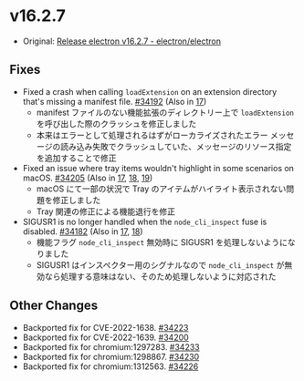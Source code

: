 # v16.2.7

- Original: [Release electron v16.2.7 - electron/electron](https://github.com/electron/electron/releases/tag/v16.2.7)

## Fixes

- Fixed a crash when calling `loadExtension` on an extension directory that's missing a manifest file. [#34192](https://github.com/electron/electron/pull/34192) (Also in [17](https://github.com/electron/electron/pull/34193))
  - manifest ファイルのない機能拡張のディレクトリー上で `loadExtension` を呼び出した際のクラッシュを修正しました
  - 本来はエラーとして処理されるはずがローカライズされたエラー メッセージの読み込み失敗でクラッシュしていた、メッセージのリソース指定を追加することで修正
- Fixed an issue where tray items wouldn't highlight in some scenarios on macOS. [#34205](https://github.com/electron/electron/pull/34205) (Also in [17](https://github.com/electron/electron/pull/34206), [18](https://github.com/electron/electron/pull/34207), [19](https://github.com/electron/electron/pull/34208))
  - macOS にて一部の状況で Tray のアイテムがハイライト表示されない問題を修正しました
  - Tray 関連の修正による機能退行を修正
- SIGUSR1 is no longer handled when the `node_cli_inspect` fuse is disabled. [#34182](https://github.com/electron/electron/pull/34182) (Also in [17](https://github.com/electron/electron/pull/34181), [18](https://github.com/electron/electron/pull/34180))
  - 機能フラグ `node_cli_inspect` 無効時に SIGUSR1 を処理しないようになりました
  - SIGUSR1 はインスペクター用のシグナルなので `node_cli_inspect` が無効なら処理する意味はない、そのため処理しないように対応された

## Other Changes

- Backported fix for CVE-2022-1638. [#34223](https://github.com/electron/electron/pull/34223)
- Backported fix for CVE-2022-1639. [#34200](https://github.com/electron/electron/pull/34200)
- Backported fix for chromium:1297283. [#34233](https://github.com/electron/electron/pull/34233)
- Backported fix for chromium:1298867. [#34230](https://github.com/electron/electron/pull/34230)
- Backported fix for chromium:1312563. [#34226](https://github.com/electron/electron/pull/34226)
